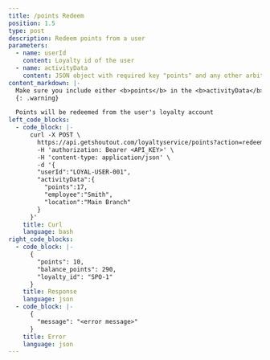 ```yaml
---
title: /points Redeem
position: 1.5
type: post
description: Redeem points from a user
parameters:
  - name: userId
    content: Loyalty id of the user
  - name: activityData
    content: JSON object with required key "points" and any other arbitary keys
content_markdown: |-
  Make sure you include either <b>points</b> in the <b>activityData</b> object
  {: .warning}

  Points will be redeemed from the user's loyalty account
left_code_blocks:
  - code_block: |-
      curl -X POST \
        https://api.getshoutout.com/loyaltyservice/points?action=redeem \
        -H 'authorization: Bearer <API_KEY>' \
        -H 'content-type: application/json' \
        -d '{
        "userId":"LOYAL-USER-001",
        "activityData":{
          "points":17,
          "employee":"Smith",
          "location":"Main Branch"
        }
      }'
    title: Curl
    language: bash
right_code_blocks:
  - code_block: |-
      { 
        "points": 10,
        "balance_points": 290,
        "loyalty_id": "SPO-1"
      }
    title: Response
    language: json
  - code_block: |-
      {
        "message": "<error message>"
      }
    title: Error
    language: json
---
```



